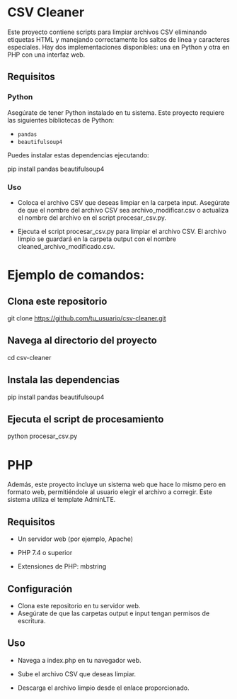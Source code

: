 
# CSV Cleaner

Este proyecto contiene scripts para limpiar archivos CSV eliminando etiquetas HTML y manejando correctamente los saltos de línea y caracteres especiales. Hay dos implementaciones disponibles: una en Python y otra en PHP con una interfaz web.

## Requisitos

### Python

Asegúrate de tener Python instalado en tu sistema. Este proyecto requiere las siguientes bibliotecas de Python:

- `pandas`
- `beautifulsoup4`

Puedes instalar estas dependencias ejecutando:


pip install pandas beautifulsoup4




### Uso
* Coloca el archivo CSV que deseas limpiar en la carpeta input. Asegúrate de que el nombre del archivo CSV sea archivo_modificar.csv o actualiza el nombre del archivo en el script procesar_csv.py.

* Ejecuta el script procesar_csv.py para limpiar el archivo CSV. El archivo limpio se guardará en la carpeta output con el nombre cleaned_archivo_modificado.csv.

# Ejemplo de comandos:

## Clona este repositorio
git clone https://github.com/tu_usuario/csv-cleaner.git

## Navega al directorio del proyecto
cd csv-cleaner

## Instala las dependencias
pip install pandas beautifulsoup4

## Ejecuta el script de procesamiento
python procesar_csv.py


# PHP

Además, este proyecto incluye un sistema web que hace lo mismo pero en formato web, permitiéndole al usuario elegir el archivo a corregir. Este sistema utiliza el template AdminLTE.

## Requisitos
* Un servidor web (por ejemplo, Apache)

* PHP 7.4 o superior

* Extensiones de PHP: mbstring

## Configuración
* Clona este repositorio en tu servidor web.
* Asegúrate de que las carpetas output e input tengan permisos de escritura.


## Uso
* Navega a index.php en tu navegador web.

* Sube el archivo CSV que deseas limpiar.

* Descarga el archivo limpio desde el enlace proporcionado.